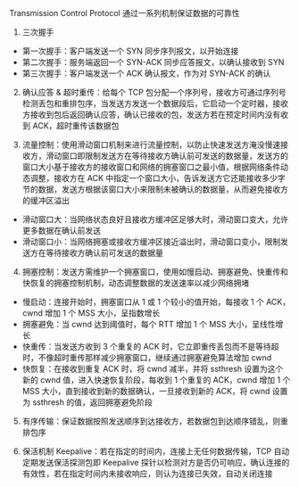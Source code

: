 Transmission Control Protocol 通过一系列机制保证数据的可靠性

1. 三次握手

- 第一次握手：客户端发送一个 SYN 同步序列报文，以开始连接
- 第二次握手：服务端返回一个 SYN-ACK 同步应答报文，以确认接收到 SYN
- 第三次握手：客户端发送一个 ACK 确认报文，作为对 SYN-ACK 的确认

2. 确认应答 & 超时重传：给每个 TCP 包分配一个序列号，接收方可通过序列号检测丢包和重排包序，当发送方发送一个数据段后，它启动一个定时器，接收方接收到包后返回确认应答，确认已接收的包，发送方若在预定时间内没有收到 ACK，超时重传该数据包

3. 流量控制：使用滑动窗口机制来进行流量控制，以防止快速发送方淹没慢速接收方，滑动窗口即限制发送方在等待接收方确认前可发送的数据量，发送方的窗口大小基于接收方的接收窗口和网络的拥塞窗口之最小值，根据网络条件动态调整，接收方在 ACK 中指定一个窗口大小，告诉发送方它还能接收多少字节的数据，发送方根据该窗口大小来限制未被确认的数据量，从而避免接收方的缓冲区溢出

- 滑动窗口大：当网络状态良好且接收方缓冲区足够大时，滑动窗口变大，允许更多数据在确认前发送
- 滑动窗口小：当网络拥塞或接收方缓冲区接近溢出时，滑动窗口变小，限制发送方在等待接收方确认前可发送的数据量

4. 拥塞控制：发送方需维护一个拥塞窗口，使用如慢启动、拥塞避免、快重传和快恢复的拥塞控制机制，动态调整数据的发送速率以减少网络拥堵

- 慢启动：连接开始时，拥塞窗口从 1 或 1 个较小的值开始，每接收 1 个 ACK，cwnd 增加 1 个 MSS 大小，呈指数增长
- 拥塞避免：当 cwnd 达到阈值时，每个 RTT 增加 1 个 MSS 大小，呈线性增长
- 快重传：当发送方收到 3 个重复的 ACK 时，它立即重传丢包而不是等待超时，不像超时重传那样减少拥塞窗口，继续通过拥塞避免算法增加 cwnd
- 快恢复：在接收到重复 ACK 时，将 cwnd 减半，并将 ssthresh 设置为这个新的 cwnd 值，进入快速恢复阶段，每收到 1 个重复的 ACK，cwnd 增加 1 个 MSS 大小，直到接收到新的数据确认，一旦接收到新的 ACK，将 cwnd 设置为 ssthresh 的值，返回拥塞避免阶段

5. 有序传输：保证数据按照发送顺序到达接收方，若数据包到达顺序错乱，则重排包序

6. 保活机制 Keepalive：若在指定的时间内，连接上无任何数据传输，TCP 自动定期发送保活探测包即 Keepalive 探针以检测对方是否仍可响应，确认连接的有效性，若在指定时间内未接收响应，则认为连接已失效，自动关闭连接

